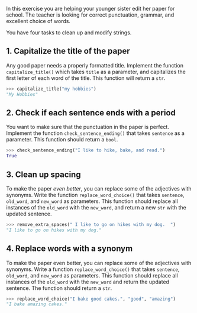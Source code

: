 In this exercise you are helping your younger sister edit her paper for school. The teacher is looking for correct punctuation, grammar, and excellent choice of words.

You have four tasks to clean up and modify strings.

## 1. Capitalize the title of the paper

Any good paper needs a properly formatted title. Implement the function `capitalize_title()` which takes `title` as a parameter, and capitalizes the first letter of each word of the title. This function will return a `str`.

```python
>>> capitalize_title("my hobbies")
"My Hobbies"
```

## 2. Check if each sentence ends with a period

You want to make sure that the punctuation in the paper is perfect. Implement the function `check_sentence_ending()` that takes `sentence` as a parameter. This function should return a `bool`.

```python
>>> check_sentence_ending("I like to hike, bake, and read.")
True
```

## 3. Clean up spacing

To make the paper _even better_, you can replace some of the adjectives with synonyms. Write the function `replace_word_choice()` that takes `sentence`, `old_word`, and `new_word` as parameters.
This function should replace all instances of the `old_word` with the `new_word`, and return a new `str` with the updated sentence.

```python
>>> remove_extra_spaces(" I like to go on hikes with my dog.  ")
"I like to go on hikes with my dog."
```

## 4. Replace words with a synonym

To make the paper even better, you can replace some of the adjectives with synonyms. Write a function `replace_word_choice()` that takes `sentence`, `old_word`, and `new_word` as parameters. This function should replace all instances of the `old_word` with the `new_word` and return the updated sentence. The function should return a `str`.

```python
>>> replace_word_choice("I bake good cakes.", "good", "amazing")
"I bake amazing cakes."
```
